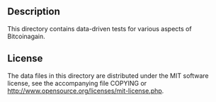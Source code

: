 Description
------------

This directory contains data-driven tests for various aspects of Bitcoinagain.

License
--------

The data files in this directory are distributed under the MIT software
license, see the accompanying file COPYING or
http://www.opensource.org/licenses/mit-license.php.


